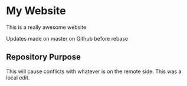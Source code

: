 # My Website

This is a really awesome website

Updates made on master on Github before rebase

## Repository Purpose

This will cause conflicts
with whatever is on the remote side.
This was a local edit.